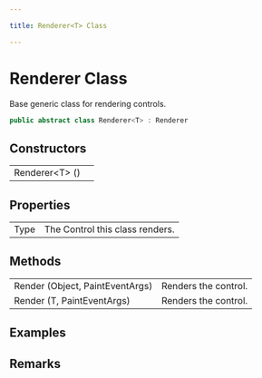 ```yaml
---

title: Renderer<T> Class

---
```


# Renderer<T> Class

Base generic class for rendering controls.

```csharp
public abstract class Renderer<T> : Renderer 
```

## Constructors

<table>
<tr><td>Renderer&lt;T&gt; ()</td><td></td></tr>
</table>

## Properties

<table>
<tr><td>Type</td><td>The Control this class renders.</td></tr>
</table>

## Methods

<table>
<tr><td>Render (Object, PaintEventArgs)</td><td>Renders the control.</td></tr>
<tr><td>Render (T, PaintEventArgs)</td><td>Renders the control.</td></tr>
</table>

<!-- Only change content below this line, anything above this line will be lost when regenerated. -->

## Examples

## Remarks

